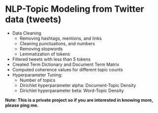 # NLP-Topic Modeling from Twitter data (tweets)

* Data Cleaning
  * Removing hashtags, mentions, and links
  * Cleaning punctuations, and numbers
  * Removing stopwords
  * Lemmatization of tokens
* Filtered tweets with less than 5 tokens
* Created Term Dictionary and Document Term Matrix
* Computed coherence values for different topic counts
* Hyperparameter Tuning:
  * Number of topics
  * Dirichlet hyperparameter alpha: Document-Topic Density
  * Dirichlet hyperparameter beta: Word-Topic Density

**Note: This is a private project so if you are interested in knowing more, please ping me.**
